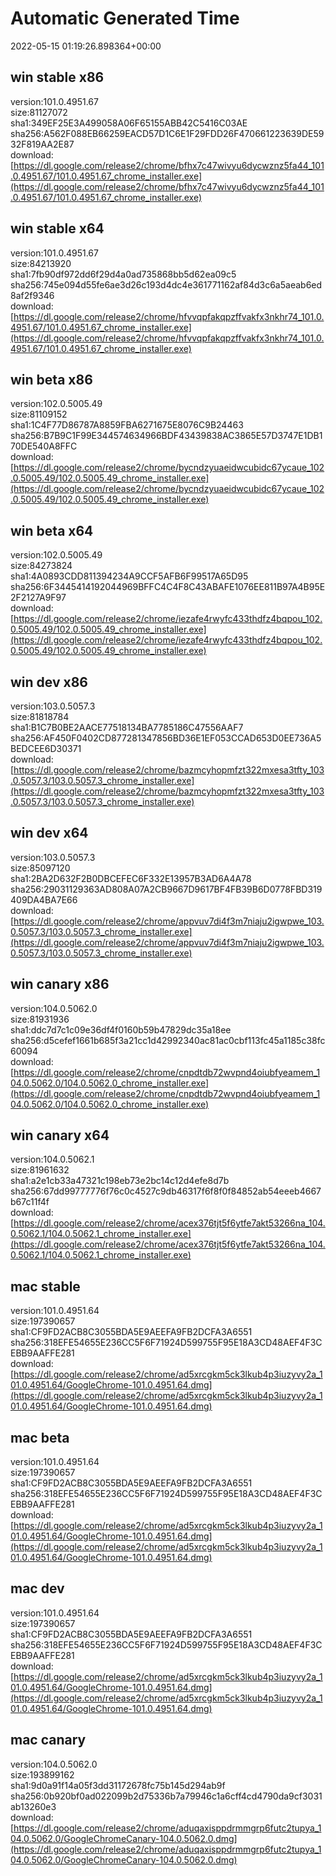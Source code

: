 # Automatic Generated Time
2022-05-15 01:19:26.898364+00:00

## win stable x86
version:101.0.4951.67  
size:81127072  
sha1:349EF25E3A499058A06F65155ABB42C5416C03AE  
sha256:A562F088EB66259EACD57D1C6E1F29FDD26F470661223639DE5932F819AA2E87  
download:[https://dl.google.com/release2/chrome/bfhx7c47wivyu6dycwznz5fa44_101.0.4951.67/101.0.4951.67_chrome_installer.exe](https://dl.google.com/release2/chrome/bfhx7c47wivyu6dycwznz5fa44_101.0.4951.67/101.0.4951.67_chrome_installer.exe)  

## win stable x64
version:101.0.4951.67  
size:84213920  
sha1:7fb90df972dd6f29d4a0ad735868bb5d62ea09c5  
sha256:745e094d55fe6ae3d26c193d4dc4e361771162af84d3c6a5aeab6ed8af2f9346  
download:[https://dl.google.com/release2/chrome/hfvvqpfakqpzffvakfx3nkhr74_101.0.4951.67/101.0.4951.67_chrome_installer.exe](https://dl.google.com/release2/chrome/hfvvqpfakqpzffvakfx3nkhr74_101.0.4951.67/101.0.4951.67_chrome_installer.exe)  

## win beta x86
version:102.0.5005.49  
size:81109152  
sha1:1C4F77D86787A8859FBA6271675E8076C9B24463  
sha256:B7B9C1F99E344574634966BDF43439838AC3865E57D3747E1DB170DE540A8FFC  
download:[https://dl.google.com/release2/chrome/bycndzyuaeidwcubidc67ycaue_102.0.5005.49/102.0.5005.49_chrome_installer.exe](https://dl.google.com/release2/chrome/bycndzyuaeidwcubidc67ycaue_102.0.5005.49/102.0.5005.49_chrome_installer.exe)  

## win beta x64
version:102.0.5005.49  
size:84273824  
sha1:4A0893CDD811394234A9CCF5AFB6F99517A65D95  
sha256:6F3445414192044969BFFC4C4F8C43ABAFE1076EE811B97A4B95E2F2127A9F97  
download:[https://dl.google.com/release2/chrome/iezafe4rwyfc433thdfz4bqpou_102.0.5005.49/102.0.5005.49_chrome_installer.exe](https://dl.google.com/release2/chrome/iezafe4rwyfc433thdfz4bqpou_102.0.5005.49/102.0.5005.49_chrome_installer.exe)  

## win dev x86
version:103.0.5057.3  
size:81818784  
sha1:B1C7B0BE2AACE77518134BA7785186C47556AAF7  
sha256:AF450F0402CD877281347856BD36E1EF053CCAD653D0EE736A5BEDCEE6D30371  
download:[https://dl.google.com/release2/chrome/bazmcyhopmfzt322mxesa3tfty_103.0.5057.3/103.0.5057.3_chrome_installer.exe](https://dl.google.com/release2/chrome/bazmcyhopmfzt322mxesa3tfty_103.0.5057.3/103.0.5057.3_chrome_installer.exe)  

## win dev x64
version:103.0.5057.3  
size:85097120  
sha1:2BA2D632F2B0DBCEFEC6F332E13957B3AD6A4A78  
sha256:29031129363AD808A07A2CB9667D9617BF4FB39B6D0778FBD319409DA4BA7E66  
download:[https://dl.google.com/release2/chrome/appvuv7di4f3m7niaju2igwpwe_103.0.5057.3/103.0.5057.3_chrome_installer.exe](https://dl.google.com/release2/chrome/appvuv7di4f3m7niaju2igwpwe_103.0.5057.3/103.0.5057.3_chrome_installer.exe)  

## win canary x86
version:104.0.5062.0  
size:81931936  
sha1:ddc7d7c1c09e36df4f0160b59b47829dc35a18ee  
sha256:d5cefef1661b685f3a21cc1d42992340ac81ac0cbf113fc45a1185c38fc60094  
download:[https://dl.google.com/release2/chrome/cnpdtdb72wvpnd4oiubfyeamem_104.0.5062.0/104.0.5062.0_chrome_installer.exe](https://dl.google.com/release2/chrome/cnpdtdb72wvpnd4oiubfyeamem_104.0.5062.0/104.0.5062.0_chrome_installer.exe)  

## win canary x64
version:104.0.5062.1  
size:81961632  
sha1:a2e1cb33a47321c198eb73e2bc14c12d4efe8d7b  
sha256:67dd99777776f76c0c4527c9db46317f6f8f0f84852ab54eeeb4667b67c11f4f  
download:[https://dl.google.com/release2/chrome/acex376tjt5f6ytfe7akt53266na_104.0.5062.1/104.0.5062.1_chrome_installer.exe](https://dl.google.com/release2/chrome/acex376tjt5f6ytfe7akt53266na_104.0.5062.1/104.0.5062.1_chrome_installer.exe)  

## mac stable
version:101.0.4951.64  
size:197390657  
sha1:CF9FD2ACB8C3055BDA5E9AEEFA9FB2DCFA3A6551  
sha256:318EFE54655E236CC5F6F71924D599755F95E18A3CD48AEF4F3CEBB9AAFFE281  
download:[https://dl.google.com/release2/chrome/ad5xrcgkm5ck3lkub4p3iuzyvy2a_101.0.4951.64/GoogleChrome-101.0.4951.64.dmg](https://dl.google.com/release2/chrome/ad5xrcgkm5ck3lkub4p3iuzyvy2a_101.0.4951.64/GoogleChrome-101.0.4951.64.dmg)  

## mac beta
version:101.0.4951.64  
size:197390657  
sha1:CF9FD2ACB8C3055BDA5E9AEEFA9FB2DCFA3A6551  
sha256:318EFE54655E236CC5F6F71924D599755F95E18A3CD48AEF4F3CEBB9AAFFE281  
download:[https://dl.google.com/release2/chrome/ad5xrcgkm5ck3lkub4p3iuzyvy2a_101.0.4951.64/GoogleChrome-101.0.4951.64.dmg](https://dl.google.com/release2/chrome/ad5xrcgkm5ck3lkub4p3iuzyvy2a_101.0.4951.64/GoogleChrome-101.0.4951.64.dmg)  

## mac dev
version:101.0.4951.64  
size:197390657  
sha1:CF9FD2ACB8C3055BDA5E9AEEFA9FB2DCFA3A6551  
sha256:318EFE54655E236CC5F6F71924D599755F95E18A3CD48AEF4F3CEBB9AAFFE281  
download:[https://dl.google.com/release2/chrome/ad5xrcgkm5ck3lkub4p3iuzyvy2a_101.0.4951.64/GoogleChrome-101.0.4951.64.dmg](https://dl.google.com/release2/chrome/ad5xrcgkm5ck3lkub4p3iuzyvy2a_101.0.4951.64/GoogleChrome-101.0.4951.64.dmg)  

## mac canary
version:104.0.5062.0  
size:193899162  
sha1:9d0a91f14a05f3dd31172678fc75b145d294ab9f  
sha256:0b920bf0ad022099b2d75336b7a79946c1a6cff4cd4790da9cf3031ab13260e3  
download:[https://dl.google.com/release2/chrome/aduqaxisppdrmmgrp6futc2tupya_104.0.5062.0/GoogleChromeCanary-104.0.5062.0.dmg](https://dl.google.com/release2/chrome/aduqaxisppdrmmgrp6futc2tupya_104.0.5062.0/GoogleChromeCanary-104.0.5062.0.dmg)  

